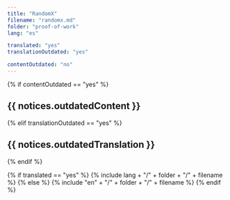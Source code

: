 ```yaml
---
title: "RandomX"
filename: "randomx.md"
folder: "proof-of-work"
lang: "es"

translated: "yes"
translationOutdated: "yes"

contentOutdated: "no"
---
```


<!-- If the English version is outdated, all versions (for all languages) will be outdated. No need to check the state of the translations. -->
{% if contentOutdated == "yes" %}
## **{{ notices.outdatedContent }}**

<!-- If page is translated but the English version got updated, the translation is outdated -->
{% elif translationOutdated == "yes" %}
## **{{ notices.outdatedTranslation }}**
{% endif %}

<!-- Show the body -->
{% if translated == "yes" %}
  {% include lang + "/" + folder + "/" + filename %}
{% else %}
  {% include "en" + "/" + folder + "/" + filename %}
{% endif %}
